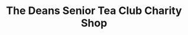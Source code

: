 ---
title: "The Deans Senior Tea Club Charity Shop"
url: /brighton/the-deans-senior-tea-club-charity-shop/
shop: charity
---